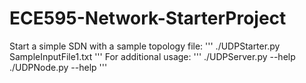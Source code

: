 # ECE595-Network-StarterProject
Start a simple SDN with a sample topology file:
'''
./UDPStarter.py SampleInputFile1.txt
'''
For additional usage:
'''
./UDPServer.py --help
./UDPNode.py --help
'''
